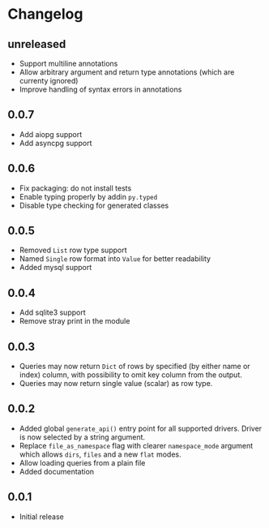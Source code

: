 # Changelog

## unreleased

* Support multiline annotations
* Allow arbitrary argument and return type annotations (which are
  currenty ignored)
* Improve handling of syntax errors in annotations

## 0.0.7

* Add aiopg support
* Add asyncpg support

## 0.0.6

* Fix packaging: do not install tests
* Enable typing properly by addin `py.typed`
* Disable type checking for generated classes

## 0.0.5

* Removed `List` row type support
* Named `Single` row format into `Value` for better readability
* Added mysql support

## 0.0.4

* Add sqlite3 support
* Remove stray print in the module

## 0.0.3

* Queries may now return `Dict` of rows by specified (by either
  name or index) column, with possibility to omit key column from
  the output.
* Queries may now return single value (scalar) as row type.

## 0.0.2

* Added global `generate_api()` entry point for all supported
  drivers. Driver is now selected by a string argument.
* Replace `file_as_namespace` flag with clearer `namespace_mode`
  argument which allows `dirs`, `files` and a new `flat` modes.
* Allow loading queries from a plain file
* Added documentation

## 0.0.1

* Initial release
